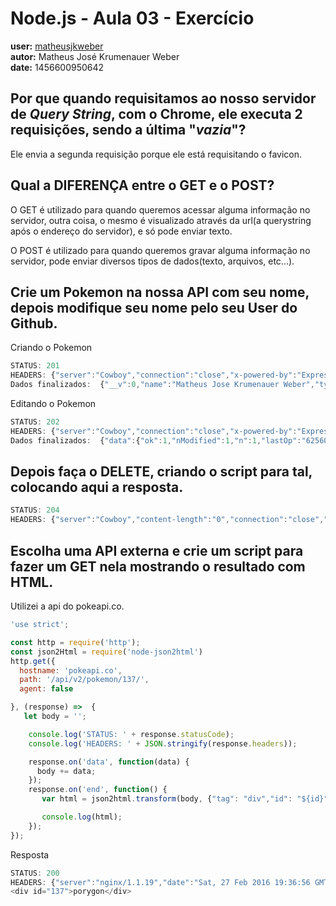 # Node.js - Aula 03 - Exercício
**user:** [matheusjkweber](https://github.com/matheusjkweber)<br> 
**autor:** Matheus José Krumenauer Weber<br>
**date:** 1456600950642

## Por que quando requisitamos ao nosso servidor de *Query String*, **com o Chrome**, ele executa 2 requisições, sendo a última "*vazia*"?

Ele envia a segunda requisição porque ele está requisitando o favicon.


## Qual a DIFERENÇA entre o GET e o POST?

O GET é utilizado para quando queremos acessar alguma informação no servidor, outra coisa, o mesmo é visualizado através da url(a querystring após o endereço do servidor), e só pode enviar texto.

O POST é utilizado para quando queremos gravar alguma informação no servidor, pode enviar diversos tipos de dados(texto, arquivos, etc...).

## Crie um Pokemon na nossa API com seu nome, depois modifique seu nome pelo seu User do Github.

Criando o Pokemon

```js
STATUS: 201
HEADERS: {"server":"Cowboy","connection":"close","x-powered-by":"Express","access-control-allow-origin":"*","content-type":"application/json; charset=utf-8","content-length":"96","etag":"W/\"60-KBGEvOm+tN4IZCOXBi7JbA\"","date":"Sat, 27 Feb 2016 19:25:42 GMT","via":"1.1 vegur"}
Dados finalizados:  {"__v":0,"name":"Matheus Jose Krumenauer Weber","type":"aluno","_id":"56d1f836e7973e11003588bc"}


```

Editando o Pokemon

```js
STATUS: 202
HEADERS: {"server":"Cowboy","connection":"close","x-powered-by":"Express","access-control-allow-origin":"*","content-type":"application/json; charset=utf-8","content-length":"108","etag":"W/\"6c-Q0c57XIKE+tyOOl5YY+7yA\"","date":"Sat, 27 Feb 2016 19:27:09 GMT","via":"1.1 vegur"}
Dados finalizados:  {"data":{"ok":1,"nModified":1,"n":1,"lastOp":"6256054641868406785","electionId":"565e25d106dca622271891c4"}}


```

## **Depois faça o DELETE**, criando o script para tal, colocando aqui a resposta.

```js
STATUS: 204
HEADERS: {"server":"Cowboy","content-length":"0","connection":"close","x-powered-by":"Express","access-control-allow-origin":"*","date":"Sat, 27 Feb 2016 19:27:53 GMT","via":"1.1 vegur"}

```

## Escolha uma **API externa** e crie um script para fazer um GET nela **mostrando o resultado com HTML**.

Utilizei a api do pokeapi.co.
```js
'use strict';

const http = require('http');
const json2Html = require('node-json2html')
http.get({
  hostname: 'pokeapi.co',
  path: '/api/v2/pokemon/137/',
  agent: false

}, (response) =>  {
   let body = '';

    console.log('STATUS: ' + response.statusCode);
    console.log('HEADERS: ' + JSON.stringify(response.headers));

    response.on('data', function(data) {
      body += data;
    });
    response.on('end', function() {
       var html = json2html.transform(body, {"tag": "div","id": "${id}","html": "${name}"});  

       console.log(html);
    });
});
```

Resposta

```js
STATUS: 200
HEADERS: {"server":"nginx/1.1.19","date":"Sat, 27 Feb 2016 19:36:56 GMT","content-type":"application/json","transfer-encoding":"chunked","connection":"close","vary":"Cookie","x-frame-options":"SAMEORIGIN","allow":"GET, HEAD, OPTIONS"}
<div id="137">porygon</div>
```